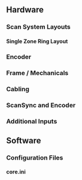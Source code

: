 ## Hardware

### Scan System Layouts
#### Single Zone Ring Layout

### Encoder

### Frame / Mechanicals

### Cabling

### ScanSync and Encoder

### Additional Inputs

## Software
### Configuration Files

#### core.ini